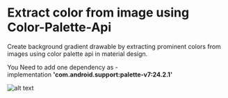 # Extract color from image using Color-Palette-Api
Create background gradient drawable by extracting prominent colors from images using color palette api in material design.

You Need to add one dependency as -                                                                                              
     implementation <b>'com.android.support:palette-v7:24.2.1'</b>

![alt text](https://i.imgur.com/qy8JmmI.png)
